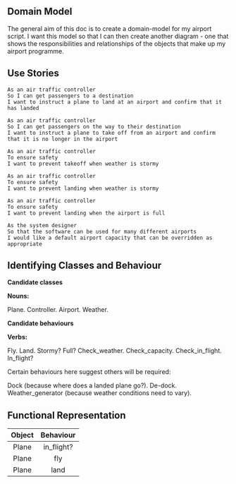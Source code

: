 

## Domain Model ##

The general aim of this doc is to create a domain-model for my airport script.
I want this model so that I can then create another diagram - one that shows the
responsibilities and relationships of the objects that make up my airport programme.

## Use Stories ##

```
As an air traffic controller
So I can get passengers to a destination
I want to instruct a plane to land at an airport and confirm that it has landed

As an air traffic controller
So I can get passengers on the way to their destination
I want to instruct a plane to take off from an airport and confirm that it is no longer in the airport

As an air traffic controller
To ensure safety
I want to prevent takeoff when weather is stormy

As an air traffic controller
To ensure safety
I want to prevent landing when weather is stormy

As an air traffic controller
To ensure safety
I want to prevent landing when the airport is full

As the system designer
So that the software can be used for many different airports
I would like a default airport capacity that can be overridden as appropriate

```


## Identifying Classes and Behaviour ##

__Candidate classes__

__Nouns:__

Plane. Controller. Airport. Weather.

__Candidate behaviours__

__Verbs:__

Fly. Land. Stormy? Full? Check_weather. Check_capacity. Check_in_flight. In_flight?

Certain behaviours here suggest others will be required:

Dock (because where does a landed plane go?). De-dock. Weather_generator (because
weather conditions need to vary).


## Functional Representation ##

| Object       | Behaviour        |
| :-------------: |:-------------:|
| Plane     | in_flight? |
| Plane     | fly    |
| Plane | land      |
